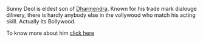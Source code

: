 Sunny Deol is eldest son of [Dharmendra](https://en.wikipedia.org/wiki/Dharmendra).
Known for his trade mark dialouge dilivery, there is hardly
anybody else in the vollywood who match his acting skill.
Actually its Bollywood.

To know more about him [click here](https://en.wikipedia.org/wiki/Sunny_Deol)
